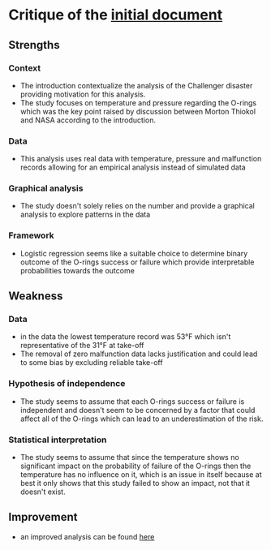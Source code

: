 # Critique of the [initial document](https://github.com/keserz/SMPE24/blob/main/homework_5_challenger/exo5_en.pdf)

## Strengths

### Context
- The introduction contextualize the analysis of the Challenger disaster providing motivation for this analysis.
- The study focuses on temperature and pressure regarding the O-rings which was the key point raised by discussion between Morton Thiokol and NASA according to the introduction.

### Data
- This analysis uses real data with temperature, pressure and malfunction records allowing for an empirical analysis instead of simulated data

### Graphical analysis
- The study doesn't solely relies on the number and provide a graphical analysis to explore patterns in the data

### Framework
- Logistic regression seems like a suitable choice to determine binary outcome of the O-rings success or failure which provide interpretable probabilities towards the outcome


## Weakness

### Data
- in the data the lowest temperature record was 53°F which isn't representative of the 31°F at take-off
- The removal of zero malfunction data lacks justification and could lead to some bias by excluding reliable take-off

### Hypothesis of independence
- The study seems to assume that each O-rings success or failure is independent and doesn't seem to be concerned by a factor that could affect all of the O-rings which can lead to an underestimation of the risk.

### Statistical interpretation
- The study seems to assume that since the temperature shows no significant impact on the probability of failure of the O-rings then the temperature has no influence on it, which is an issue in itself because at best it only shows that this study failed to show an impact, not that it doesn't exist.


## Improvement
- an improved analysis can be found [here](https://github.com/keserz/SMPE24/blob/main/homework_5_challenger/analysis/analysis.md)


